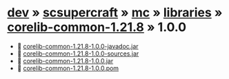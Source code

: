 # [dev](/artifacts/dev) » [scsupercraft](/artifacts/dev/scsupercraft) » [mc](/artifacts/dev/scsupercraft/mc) » [libraries](/artifacts/dev/scsupercraft/mc/libraries) » [corelib-common-1.21.8](/artifacts/dev/scsupercraft/mc/libraries/corelib-common-1.21.8) » 1.0.0


- 📄 [corelib-common-1.21.8-1.0.0-javadoc.jar](/artifacts/dev/scsupercraft/mc/libraries/corelib-common-1.21.8/1.0.0/corelib-common-1.21.8-1.0.0-javadoc.jar)
- 📄 [corelib-common-1.21.8-1.0.0-sources.jar](/artifacts/dev/scsupercraft/mc/libraries/corelib-common-1.21.8/1.0.0/corelib-common-1.21.8-1.0.0-sources.jar)
- 📄 [corelib-common-1.21.8-1.0.0.jar](/artifacts/dev/scsupercraft/mc/libraries/corelib-common-1.21.8/1.0.0/corelib-common-1.21.8-1.0.0.jar)
- 📄 [corelib-common-1.21.8-1.0.0.pom](/artifacts/dev/scsupercraft/mc/libraries/corelib-common-1.21.8/1.0.0/corelib-common-1.21.8-1.0.0.pom)
